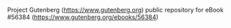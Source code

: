 Project Gutenberg (https://www.gutenberg.org) public repository for
eBook #56384 (https://www.gutenberg.org/ebooks/56384)
